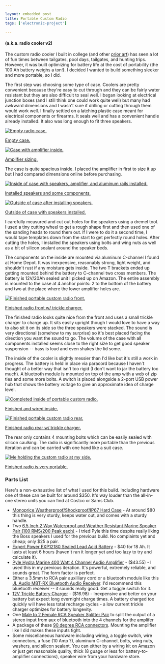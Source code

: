 ```yaml
---

layout: embedded_post
title: Portable Custom Radio
tags: ['electronic-project']

---
```


#### (a.k.a. radio cooler v2)

The custom radio cooler I built in college (and other [prior art](https://photos.app.goo.gl/cv6negoigsTsUUNs7)) has seen a lot of fun times between tailgates, pool days, tailgates, and hunting trips. However, it was built optimizing for battery life at the cost of portability (the 100 Ah battery weighs a ton!). I decided I wanted to build something sleeker and more portable, so I did.

The first step was choosing some type of case. Coolers are pretty convenient because they're easy to cut through and they can be fairly water resistant but they are also difficult to seal well. I began looking at electrical junction boxes (and I still think one could work quite well) but many had awkward dimensions and I wasn't sure if drilling or cutting through them would work well. I finally settled on a latching plastic case meant for electrical components or firearms. It seals well and has a convenient handle already installed. It also was long enough to fit three speakers.
    
<div class="row">
  <div class="col-xs">
    <div class="box">
      <div class="media-object">
        <a href="/img/radio_cooler2/empty_case.jpg">
          <img src="/img/radio_cooler2/empty_case_thumb.jpg" alt="Empty radio case.">
          <p class="photo-caption">Empty case.</p>
        </a>
      </div>
    </div>
  </div>
  <div class="col-xs">
    <div class="box">
      <div class="media-object">
        <a href="/img/radio_cooler2/amplifier_sizing.jpg">
          <img src="/img/radio_cooler2/amplifier_sizing_thumb.jpg" alt="Case with amplifier inside.">
          <p class="photo-caption">Amplifier sizing.</p>
        </a>
      </div>
    </div>
  </div>
</div>

The case is quite spacious inside. I placed the amplifier in first to size it up but I had compared dimensions online before purchasing.

<div class="row">
  <div class="col-xs">
    <div class="box">
      <div class="media-object">
        <a href="/img/radio_cooler2/aluminum_rail_installation.jpg">
          <img src="/img/radio_cooler2/aluminum_rail_installation_thumb.jpg" alt="Inside of case with speakers, amplifier, and aluminum rails installed.">
          <p class="photo-caption">Installed speakers and some components.</p>
        </a>
      </div>
    </div>
  </div>
  <div class="col-xs">
    <div class="box">
      <div class="media-object">
        <a href="/img/radio_cooler2/installed_speakers.jpg">
          <img src="/img/radio_cooler2/installed_speakers_thumb.jpg" alt="Outside of case after installing speakers.">
          <p class="photo-caption"> Outside of case with speakers installed.</p>
        </a>
      </div>
    </div>
  </div>
</div>

I carefully measured and cut out holes for the speakers using a dremel tool. I used a tiny cutting wheel to get a rough shape first and then used one of the sanding heads to round them out. If I were to do it a second time, I would tape templates down from the start to get perfectly round holes. After cutting the holes, I installed the speakers using bolts and wing nuts as well as a bit of silicon sealant around the speaker beds.
      
The components on the inside are mounted via aluminum C-channel I found at Home Depot. It was inexpensive, reasonably strong, light weight, and shouldn't rust if any moisture gets inside. The two T brackets ended up getting mounted behind the battery to C-channel two cross members. The battery is 12V/20Ah sealed unit I picked up on Amazon. The entire assembly is mounted to the case at 4 anchor points: 2 to the bottom of the battery and two at the place where the lower amplifier holes are.

<div class="row">
  <div class="col-xs">
    <div class="box">
      <div class="media-object">
        <a href="/img/radio_cooler2/portable_boombox_v2_front.jpg">
          <img src="/img/radio_cooler2/portable_boombox_v2_front_thumb.jpg" alt="Finished portable custom radio front.">
          <p class="photo-caption">Finished radio front w/ trickle charger.</p>
        </a>
      </div>
  	</div>
  </div>
</div>

The finished radio looks quite nice from the front and uses a small trickle charger to charge up. It sits easily upright though I would love to have a way to also sit it on its side so the three speakers were stacked. The sound is very directional (somehow to my surprise) so it's best placed facing the direction you want the sound to go. The volume of the case with all components installed seems close to the right size to get good speaker suspension -- bass is loud and even shakes the lid some.

The inside of the cooler is slightly messier than I'd like but it's still a work in progress. The battery is held in place via paracord because I haven't thought of a better way that isn't too rigid (I don't want to jar the battery too much). A bluetooth module is mounted on top of the amp with a web of zip ties and some more bolts. A switch is placed alongside a 2-port USB power hub that shows the battery voltage to give an approximate idea of charge level.

<div class="row">
  <div class="col-xs">
    <div class="box">
      <div class="media-object">
        <a href="/img/radio_cooler2/portable_boombox_v2_inside.JPG">
          <img src="/img/radio_cooler2/portable_boombox_v2_inside_thumb.JPG" alt="Completed inside of portable custom radio.">
          <p class="photo-caption">Finished and wired inside.</p>
        </a>
      </div>
      <div class="media-object">
        <a href="/img/radio_cooler2/portable_boombox_v2_rear.JPG">
          <img src="/img/radio_cooler2/portable_boombox_v2_rear_thumb.JPG" alt="Finished portable custom radio rear.">
          <p class="photo-caption">Finished radio rear w/ trickle charger.</p>
        </a>
      </div>
  	</div>
  </div>
</div>

The rear only contains 4 mounting bolts which can be easily sealed with silicon caulking. The radio is significantly more portable than the previous iteration and can be carried with one hand like a suit case.

<div class="row">
  <div class="col-xs">
    <div class="box">
      <div class="media-object">
        <a href="/img/radio_cooler2/portable_boombox_v2_size_reference.JPG">
          <img src="/img/radio_cooler2/portable_boombox_v2_size_reference_thumb.JPG" alt="Me holding the custom radio at my side.">
          <p class="photo-caption">Finished radio is very portable.</p>
        </a>
      </div>
  	</div>
  </div>
</div>

### Parts List

Here's a non-exhaustive list of what I used for this build. Including hardware one of these can be built for around $350. It's way louder than the all-in-one stereo units you can find at Costco or Sams Club.</p>

- [Monoprice Weatherproof/Shockproof/IP67 Hard Case](https://www.amazon.com/gp/product/B00SSFAPVI) - At around $80 this thing is very sturdy, keeps water out, and comes with a sturdy handle.
- Two [6.5 Inch 2 Way Waterproof and Weather Resistant Marine Speaker Pair (100 RMS/200 Peak each)](https://www.amazon.com/gp/product/B00022OBNS) - I tried Pyle this time despite really liking the Boss speakers I used for the previous build. No complaints yet and cheap; only $25 a pair.
- [Expert Power EXP12180 Sealed Lead Acid Battery](https://www.amazon.com/gp/product/B00A82A3RK) - $40 for 18 Ah. It lasts at least 6 hours (haven't ran it longer yet and too lazy to try and calculate it).
- [Pyle Hydra Marine 400 Watt 4 Channel Audio Amplifier](https://www.amazon.com/gp/product/B000N5T0T4/ref=as_li_tl?ie=UTF8&camp=1789&creative=9325&creativeASIN=B000N5T0T4&linkCode=as2&tag=brentwalther-20&linkId=a5fdc9ea3b73f74269d88b1036aba20f) - ($43.55) - I used this in my previous iteration. It's powerful, extremely reliable, and sounds great. The form factor is perfect.
- Either a 3.5mm to RCA pair auxilliary cord or a bluetooth module like this [JL Audio MBT-RX Bluetooth Audio Receiver](https://www.amazon.com/gp/product/B00MH5CFEU). I'd recommend this bluetooth receiver -- it sounds really good. Get a toggle switch for it.
- [12V Trickle Battery Charger](https://www.amazon.com/gp/product/B074Z2NFWW/ref=as_li_tl?ie=UTF8&camp=1789&creative=9325&creativeASIN=B074Z2NFWW&linkCode=as2&tag=brentwalther-20&linkId=3aa12c3487b5db0571a9c7507a6e1af6) - ($16.98) - Inexpensive and better on your battery but expect long overnight charge times. A battery charged too quickly will have less total recharge cycles - a low current trickle charger optimizes for battery longevity.
- One [Male to 2 Female RCA Speaker Splitter Pair](https://www.amazon.com/iExcell-Speaker-Splitter-Shielding-Adapter/dp/B019ZQS4N4) to split the output of a stereo input from aux of bluetooth into the 4 channels for the amplifer
- A package of these [90 degree RCA connectors](https://www.amazon.com/gp/product/B075SGTVS8). Mounting the amplifier like I did makes these inputs tight.
- Some miscellaneous hardware including wiring, a toggle switch, wire connectors, a fuse (10 Amp ?), aluminum C-channel, bolts, wing nuts, washers, and silicon sealant. You can either by a wiring kit on Amazon or just get reasonable quality, thick (8 guage or less for battery-to-amplifier connections), speaker wire from your hardware store.
